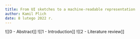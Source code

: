 ```yaml
---
title: From UI sketches to a machine-readable representation
author: Kamil Plich
date: 8 lutego 2022 r.
---
```


![[0 - Abstract]]
![[1 - Introduction]]
![[2 - Literature review]]
